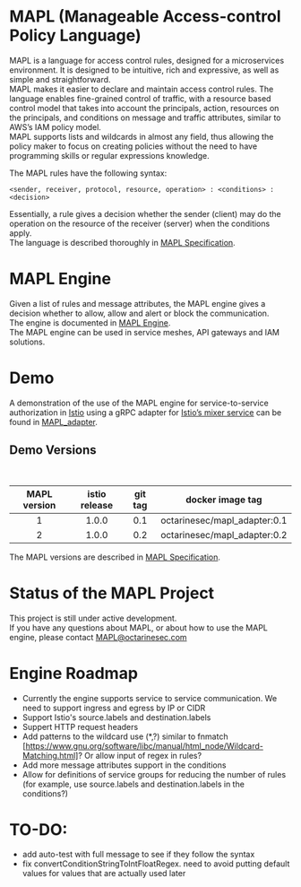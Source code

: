 # MAPL (Manageable Access-control Policy Language)
MAPL is a language for access control rules, designed for a microservices environment.
It is designed to be intuitive, rich and expressive, as well as simple and straightforward.  
MAPL makes it easier to declare and maintain access control rules. The language enables fine-grained control of traffic, with a resource based control model that takes into account the principals, action, resources on the principals, and conditions on message and traffic attributes, similar to AWS’s IAM policy model.  
MAPL supports lists and wildcards in almost any field, thus allowing the policy maker to focus on creating policies without the need to have programming skills or regular expressions knowledge.


The MAPL rules have the following syntax:  

`<sender, receiver, protocol, resource, operation> : <conditions> : <decision>`

Essentially, a rule gives a decision whether the sender (client) may do the operation on the resource of the receiver (server) when the conditions apply.  
The language is described thoroughly in [MAPL Specification](https://github.com/octarinesec/MAPL/tree/master/docs/MAPL_SPEC.md).

# MAPL Engine

Given a list of rules and message attributes, the MAPL engine gives a decision whether to allow, allow and alert or block the communication.  
The engine is documented in [MAPL Engine](https://github.com/octarinesec/MAPL/tree/master/docs/MAPL_ENGINE.md).  
The MAPL engine can be used in service meshes, API gateways and IAM solutions.  

# Demo
A demonstration of the use of the MAPL engine for service-to-service authorization in [Istio](https://istio.io/) using a gRPC adapter for [Istio’s mixer service](https://istio.io/docs/concepts/policies-and-telemetry/) can be found in [MAPL_adapter](https://github.com/octarinesec/MAPL/tree/master/MAPL_adapter/).

## Demo Versions

<br>

|MAPL version| istio release | git tag | docker image tag |
|:-------:|:-------:|:-----:|:-----:|
1|1.0.0|0.1|octarinesec/mapl_adapter:0.1
2|1.0.0|0.2|octarinesec/mapl_adapter:0.2

The MAPL versions are described in  [MAPL Specification](https://github.com/octarinesec/MAPL/tree/master/docs/MAPL_SPEC.md).  

# Status of the MAPL Project
This project is still under active development.  
If you have any questions about MAPL, or about how to use the MAPL engine, please contact MAPL@octarinesec.com  

# Engine Roadmap
- Currently the engine supports service to service communication. We need to support ingress and egress by IP or CIDR  
- Support Istio's source.labels and destination.labels  
- Suppert HTTP request headers
- Add patterns to the wildcard use (*,?) similar to fnmatch [https://www.gnu.org/software/libc/manual/html_node/Wildcard-Matching.html]? Or allow input of regex in rules?
- Add more message attributes support in the conditions
- Allow for definitions of service groups for reducing the number of rules (for example, use source.labels and destination.labels in the conditions?)


# TO-DO:

- add auto-test with full message to see if they follow the syntax
- fix convertConditionStringToIntFloatRegex. need to avoid putting default values for values that are actually used later


